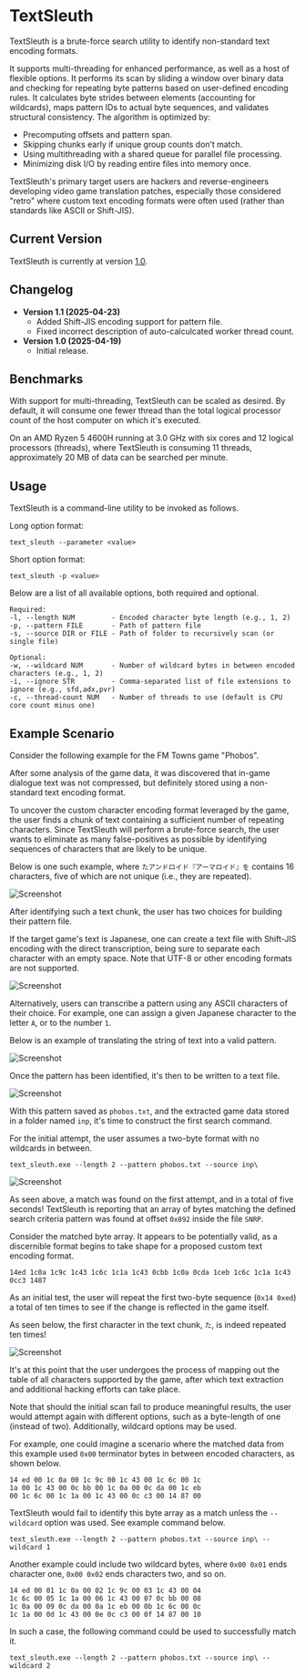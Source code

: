 # TextSleuth
TextSleuth is a brute-force search utility to identify non-standard text encoding formats.

It supports multi-threading for enhanced performance, as well as a host of flexible options. It performs its scan by sliding a window over binary data and checking for repeating byte patterns based on user-defined encoding rules. It calculates byte strides between elements (accounting for wildcards), maps pattern IDs to actual byte sequences, and validates structural consistency. The algorithm is optimized by:

- Precomputing offsets and pattern span.
- Skipping chunks early if unique group counts don’t match.
- Using multithreading with a shared queue for parallel file processing.
- Minimizing disk I/O by reading entire files into memory once.

TextSleuth's primary target users are hackers and reverse-engineers developing video game translation patches, especially those considered "retro" where custom text encoding formats were often used (rather than standards like ASCII or Shift-JIS).

## Current Version
TextSleuth is currently at version [1.0](https://github.com/DerekPascarella/TextSleuth/releases/download/1.0/TextSleuth.v1.0.zip).

## Changelog
- **Version 1.1 (2025-04-23)**
    - Added Shift-JIS encoding support for pattern file.
    - Fixed incorrect description of auto-calculcated worker thread count.
- **Version 1.0 (2025-04-19)**
    - Initial release.

## Benchmarks
With support for multi-threading, TextSleuth can be scaled as desired. By default, it will consume one fewer thread than the total logical processor count of the host computer on which it's executed.

On an AMD Ryzen 5 4600H running at 3.0 GHz with six cores and 12 logical processors (threads), where TextSleuth is consuming 11 threads, approximately 20 MB of data can be searched per minute.

## Usage
TextSleuth is a command-line utility to be invoked as follows.

Long option format:
```
text_sleuth --parameter <value>
```

Short option format:
```
text_sleuth -p <value>
```

Below are a list of all available options, both required and optional.
```
Required:
-l, --length NUM         - Encoded character byte length (e.g., 1, 2)
-p, --pattern FILE       - Path of pattern file
-s, --source DIR or FILE - Path of folder to recursively scan (or single file)

Optional:
-w, --wildcard NUM       - Number of wildcard bytes in between encoded characters (e.g., 1, 2)
-i, --ignore STR         - Comma-separated list of file extensions to ignore (e.g., sfd,adx,pvr)
-c, --thread-count NUM   - Number of threads to use (default is CPU core count minus one)
```

## Example Scenario
Consider the following example for the FM Towns game "Phobos".

After some analysis of the game data, it was discovered that in-game dialogue text was not compressed, but definitely stored using a non-standard text encoding format.

To uncover the custom character encoding format leveraged by the game, the user finds a chunk of text containing a sufficient number of repeating characters. Since TextSleuth will perform a brute-force search, the user wants to eliminate as many false-positives as possible by identifying sequences of characters that are likely to be unique.

Below is one such example, where `たアンドロイド『アーマロイド』を` contains 16 characters, five of which are not unique (i.e., they are repeated).

![Screenshot](https://github.com/DerekPascarella/TextSleuth/blob/main/images/in-game_screenshot.png?raw=true)

After identifying such a text chunk, the user has two choices for building their pattern file.

If the target game's text is Japanese, one can create a text file with Shift-JIS encoding with the direct transcription, being sure to separate each character with an empty space. Note that UTF-8 or other encoding formats are not supported.

![Screenshot](https://github.com/DerekPascarella/TextSleuth/blob/main/images/notepad_jp.png?raw=true)

Alternatively, users can transcribe a pattern using any ASCII characters of their choice. For example, one can assign a given Japanese character to the letter `A`, or to the number `1`.

Below is an example of translating the string of text into a valid pattern.

![Screenshot](https://github.com/DerekPascarella/TextSleuth/blob/main/images/text_pattern.png?raw=true)

Once the pattern has been identified, it's then to be written to a text file.

![Screenshot](https://github.com/DerekPascarella/TextSleuth/blob/main/images/notepad.png?raw=true)

With this pattern saved as `phobos.txt`, and the extracted game data stored in a folder named `inp`, it's time to construct the first search command.

For the initial attempt, the user assumes a two-byte format with no wildcards in between.

`text_sleuth.exe --length 2 --pattern phobos.txt --source inp\`

![Screenshot](https://github.com/DerekPascarella/TextSleuth/blob/main/images/terminal.png?raw=true)

As seen above, a match was found on the first attempt, and in a total of five seconds! TextSleuth is reporting that an array of bytes matching the defined search criteria pattern was found at offset `0x892` inside the file `SNRP`.

Consider the matched byte array. It appears to be potentially valid, as a discernible format begins to take shape for a proposed custom text encoding format.

```
14ed 1c0a 1c9c 1c43 1c6c 1c1a 1c43 0cbb 1c0a 0cda 1ceb 1c6c 1c1a 1c43 0cc3 1487
```

As an initial test, the user will repeat the first two-byte sequence (`0x14 0xed`) a total of ten times to see if the change is reflected in the game itself.

As seen below, the first character in the text chunk, `た`, is indeed repeated ten times!

![Screenshot](https://github.com/DerekPascarella/TextSleuth/blob/main/images/change_test.png?raw=true)

It's at this point that the user undergoes the process of mapping out the table of all characters supported by the game, after which text extraction and additional hacking efforts can take place.

Note that should the initial scan fail to produce meaningful results, the user would attempt again with different options, such as a byte-length of one (instead of two). Additionally, wildcard options may be used.

For example, one could imagine a scenario where the matched data from this example used `0x00` terminator bytes in between encoded characters, as shown below.

```
14 ed 00 1c 0a 00 1c 9c 00 1c 43 00 1c 6c 00 1c
1a 00 1c 43 00 0c bb 00 1c 0a 00 0c da 00 1c eb
00 1c 6c 00 1c 1a 00 1c 43 00 0c c3 00 14 87 00
```

TextSleuth would fail to identify this byte array as a match unless the `--wildcard` option was used. See example command below.

`text_sleuth.exe --length 2 --pattern phobos.txt --source inp\ --wildcard 1`

Another example could include two wildcard bytes, where `0x00 0x01` ends character one, `0x00 0x02` ends characters two, and so on.

```
14 ed 00 01 1c 0a 00 02 1c 9c 00 03 1c 43 00 04
1c 6c 00 05 1c 1a 00 06 1c 43 00 07 0c bb 00 08
1c 0a 00 09 0c da 00 0a 1c eb 00 0b 1c 6c 00 0c
1c 1a 00 0d 1c 43 00 0e 0c c3 00 0f 14 87 00 10
```

In such a case, the following command could be used to successfully match it.

`text_sleuth.exe --length 2 --pattern phobos.txt --source inp\ --wildcard 2`
